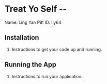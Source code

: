 # Treat Yo Self -- <Replace with your name>

Name: Ling Yan
Pitt ID: liy64

## Installation

1. Instructions to get your code up and running.

## Running the App

1. Instructions to run your application.
